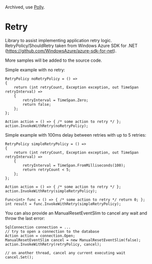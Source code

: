 Archived, use [Polly](https://github.com/App-vNext/Polly).

Retry
=====

Library to assist implementing application retry logic.  RetryPolicy/ShouldRetry taken
from Windows Azure SDK for .NET (https://github.com/WindowsAzure/azure-sdk-for-net).

More samples will be added to the source code.

Simple example with no retry:

    RetryPolicy noRetryPolicy = () =>
    {
        return (int retryCount, Exception exception, out TimeSpan retryInterval) =>
        {
            retryInterval = TimeSpan.Zero;
            return false;
        };
    };
	
	Action action = () => { /* some action to retry */ };
    action.InvokeWithRetry(noRetryPolicy);

Simple example with 100ms delay between retries with up to 5 retries:

    RetryPolicy simpleRetryPolicy = () =>
    {
        return (int retryCount, Exception exception, out TimeSpan retryInterval) =>
        {
            retryInterval = TimeSpan.FromMilliseconds(100);
            return retryCount < 5;
        };
    };

	Action action = () => { /* some action to retry */ };
    action.InvokeWithRetry(simpleRetryPolicy);

	Func<int> func = () => { /* some action to retry */ return 0; };
    int result = func.InvokeWithRetry(simpleRetryPolicy);

You can also provide an ManualResetEventSlim to cancel any wait and throw the last error:

	SqlConnection connection = ...
    // try to open a connection to the database 	
	Action action = connection.Open;
    ManualResetEventSlim cancel = new ManualResetEventSlim(false);
    action.InvokeWithRetry(retryPolicy, cancel);
	
	// on another thread, cancel any current executing wait
	cancel.Set();
